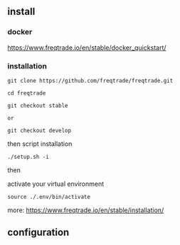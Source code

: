 
## install

### docker

https://www.freqtrade.io/en/stable/docker_quickstart/

### installation
``` 
git clone https://github.com/freqtrade/freqtrade.git

cd freqtrade

git checkout stable

or

git checkout develop

```

then script installation

`./setup.sh -i`

then

activate your virtual environment

`source ./.env/bin/activate`

more: https://www.freqtrade.io/en/stable/installation/



## configuration





